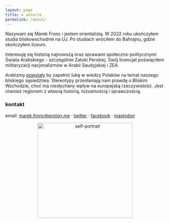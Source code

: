 ```yaml
---
layout: page
title: o autorze
permalink: /about/
---
```


Nazywam się Marek Fronc i jestem orientalistą. W 2022 roku ukończyłem studia bliskowschodnie na UJ. Po studiach wróciłem do Bahrajnu, gdzie skończyłem liceum. 

Interesuję się historią najnowszą oraz sprawami społeczno-politycznymi Świata Arabskiego - szczególnie Zatoki Perskiej. Swój licencjat poświęciłem militaryzacji nacjonalizmów w Arabii Saudyjskiej i ZEA. 

Arabizmy [powstały](https://abumarkey.github.io/arabizmy/poczatek/) by zapełnić lukę w wiedzy Polaków na temat naszego bliskiego sąsiedztwa. Stereotypy przesłaniają nam prawdę o Bliskim Wschodzie, choć ma niesłychany wpływ na europejską rzeczywistość. Jest również regionem z własną historią, tożsamością i sprawczością. 

### kontakt

email: marek.fronc@proton.me · [twitter](https://twitter.com/arabizmy) · [facebook](https://www.facebook.com/arabizmy) · [mastodon](https://pol.social/@arabizmy)

<center><img src="https://i.postimg.cc/0N2VRbhh/D146074-E-0-C75-434-C-8-B13-F627-C0382682.png" alt="self-portrait" width="300" /></center>
